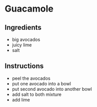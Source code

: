 # Guacamole
## Ingredients
* big avocados
* juicy lime
* salt
## Instructions
* peel the avocados
* put one avocado into a bowl
* put second avocado into another bowl
* add salt to both mixture
* add lime

